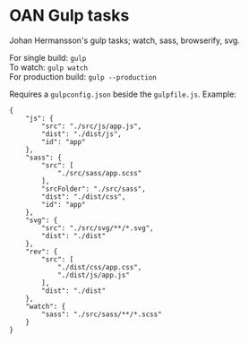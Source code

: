 # OAN Gulp tasks
Johan Hermansson's gulp tasks; watch, sass, browserify, svg.

For single build: `gulp`<br>
To watch: `gulp watch`<br>
For production build: `gulp --production`

Requires a `gulpconfig.json` beside the `gulpfile.js`. Example:

```
{
    "js": {
        "src": "./src/js/app.js",
        "dist": "./dist/js",
        "id": "app"
    },
    "sass": {
        "src": [
            "./src/sass/app.scss"
        ],
        "srcFolder": "./src/sass",
        "dist": "./dist/css",
        "id": "app"
    },
    "svg": {
        "src": "./src/svg/**/*.svg",
        "dist": "./dist"
    },
    "rev": {
        "src": [
			"./dist/css/app.css",
			"./dist/js/app.js"
		],
		"dist": "./dist"
    },
    "watch": {
        "sass": "./src/sass/**/*.scss"
    }
}
```
